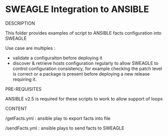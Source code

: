 # SWEAGLE Integration to ANSIBLE

DESCRIPTION

This folder provides examples of script to ANSIBLE facts configuration into SWEAGLE

Use case are multiples :
- validate a configuraiton before deploying it
- discover & retrieve hosts configuration regularly to allow SWEAGLE to control configuration consistency, for example checking the patch level is correct or a package is present before deploying a new release requiring it.

PRE-REQUISITES

ANSIBLE v2.5 is required for these scripts to work to allow support of loops



CONTENT

/getFacts.yml : ansible play to export facts into file

/sendFacts.yml : ansible plays to send facts to SWEAGLE

